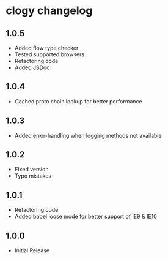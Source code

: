# clogy changelog

## 1.0.5

- Added flow type checker
- Tested supported browsers
- Refactoring code
- Added JSDoc

## 1.0.4

- Cached proto chain lookup for better performance

## 1.0.3

- Added error-handling when logging methods not available

## 1.0.2

- Fixed version
- Typo mistakes

## 1.0.1

- Refactoring code
- Added babel loose mode for better support of IE9 & IE10

## 1.0.0

- Initial Release
